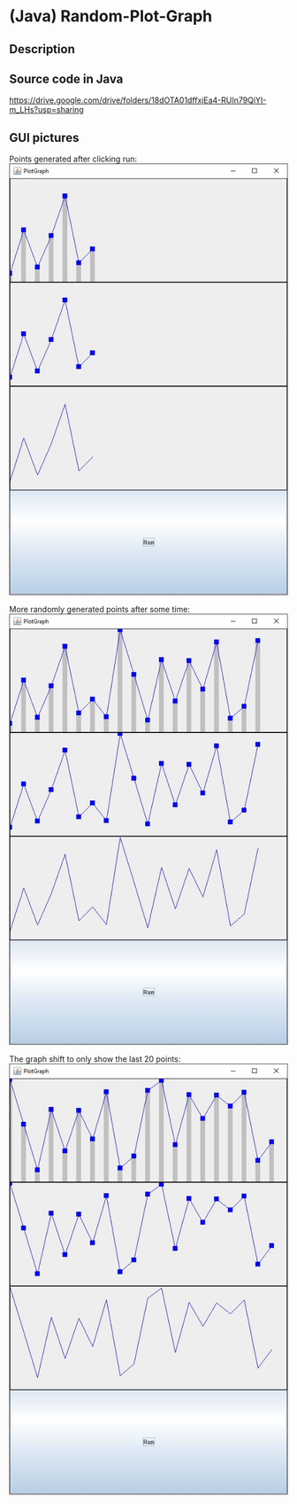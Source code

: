 # (Java) Random-Plot-Graph

## Description


## Source code in Java
https://drive.google.com/drive/folders/18dOTA01dffxjEa4-RUIn79QiYI-m_LHs?usp=sharing

## GUI pictures
Points generated after clicking run:  
![Points generated after clicking run](https://github.com/toantnguyen99/Random-Plot-Graph/blob/main/pic1.JPG)

More randomly generated points after some time:  
![More randomly generated points](https://github.com/toantnguyen99/Random-Plot-Graph/blob/main/pic2.JPG)

The graph shift to only show the last 20 points:  
![The graph shift to only show the last 20 points](https://github.com/toantnguyen99/Random-Plot-Graph/blob/main/pic3.JPG)
